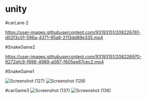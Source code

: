 # unity

#carLane 2

https://user-images.githubusercontent.com/93193151/208226761-d02f3c01-596a-4371-95a8-2113dd89e335.mp4


#SnakeGame2

https://user-images.githubusercontent.com/93193151/208226970-9272efc9-f698-4989-a087-f605ee67cec2.mp4

#SnakeGame1

![Screenshot (127)](https://user-images.githubusercontent.com/93193151/208226623-416047c1-ed44-4388-a315-e55ca0d55705.png)
![Screenshot (128)](https://user-images.githubusercontent.com/93193151/208226630-729ba4bd-3051-4df3-8a2d-0008cd82fe90.png)

#carGame3
![Screenshot (137)](https://user-images.githubusercontent.com/93193151/208227068-100bef77-ed77-4b2e-a3e1-471eded0bf94.png)
![Screenshot (136)](https://user-images.githubusercontent.com/93193151/208227079-e06c98e8-c776-4bfa-9f39-c169c3a5f8b0.png)
